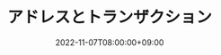 ---
title: "アドレスとトランザクション"
linkTitle: "アドレスとトランザクション"
weight: 4
date: 2022-11-07T08:00:00+09:00
description: >
  暗号資産のアドレスやトランザクション（移転）に関するトラブル
---